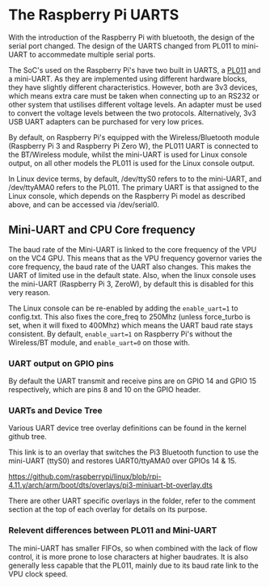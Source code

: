 # The Raspberry Pi UARTS

With the introduction of the Raspberry Pi with bluetooth, the design of the serial port changed. The design of the UARTS changed from PL011 to mini-UART to accommedate multiple serial ports.

The SoC's used on the Raspberry Pi's have two built in UARTS, a [PL011](http://infocenter.arm.com/help/index.jsp?topic=/com.arm.doc.ddi0183g/index.html) and a mini-UART. As they are implemented using different hardware blocks, they have slightly different characteristics. However, both are 3v3 devices, which means extra care must be taken when connecting up to an RS232 or other system that ustilises different voltage levels. An adapter must be used to convert the voltage levels between the two protocols. Alternatively, 3v3 USB UART adapters can be purchased for very low prices. 
 
By default, on Raspberry Pi's equipped with the Wireless/Bluetooth module (Raspberry Pi 3 and Raspberry Pi Zero W), the PL011 UART is connected to the BT/Wireless module, whilst the mini-UART is used for Linux console output, on all other models the PL011 is used for the Linux console output. 

In Linux device terms, by default, /dev/ttyS0 refers to to the mini-UART, and /dev/ttyAMA0 refers to the PL011. The primary UART is that assigned to the Linux console, which depends on the Raspberry Pi model as described above, and can be accessed via /dev/serial0.

## Mini-UART and CPU Core frequency

The baud rate of the Mini-UART is linked to the core frequency of the VPU on the VC4 GPU. This means that as the VPU frequency governor varies the core frequency, the baud rate of the UART also changes. This makes the UART of limited use in the default state. Also, when the linux console uses the mini-UART (Raspberry Pi 3, ZeroW), by default this is disabled for this very reason. 

The Linux console can be re-enabled by adding the `enable_uart=1` to config.txt. This also fixes the core_freq to 250Mhz (unless force_turbo is set, when it will fixed to 400Mhz) which means the UART baud rate stays consistent. By default, `enable_uart=1` on Raspberry Pi's without the Wireless/BT module, and `enable_uart=0` on those with.

### UART output on GPIO pins

By default the UART transmit and receive pins are on GPIO 14 and GPIO 15 respectively, which are pins 8 and 10 on the GPIO header.


### UARTs and Device Tree

Various UART device tree overlay definitions can be found in the kernel github tree.

This link is to an overlay that switches the Pi3 Bluetooth function to use the mini-UART (ttyS0) and restores UART0/ttyAMA0 over GPIOs 14 & 15.

https://github.com/raspberrypi/linux/blob/rpi-4.11.y/arch/arm/boot/dts/overlays/pi3-miniuart-bt-overlay.dts

There are other UART specific overlays in the folder, refer to the comment section at the top of each overlay for details on its purpose.


### Relevent differences between PL011 and Mini-UART

The mini-UART has smaller FIFOs, so when combined with the lack of flow control, it is more prone to lose characters at higher baudrates. It is also generally less capable that the PL011, mainly due to its baud rate link to the VPU clock speed.
